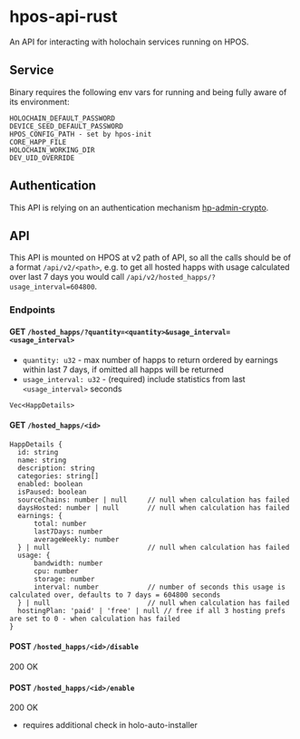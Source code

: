 # hpos-api-rust

An API for interacting with holochain services running on HPOS.

## Service

Binary requires the following env vars for running and being fully aware of its environment:
```
HOLOCHAIN_DEFAULT_PASSWORD
DEVICE_SEED_DEFAULT_PASSWORD
HPOS_CONFIG_PATH - set by hpos-init
CORE_HAPP_FILE
HOLOCHAIN_WORKING_DIR
DEV_UID_OVERRIDE
```

## Authentication

This API is relying on an authentication mechanism [hp-admin-crypto](https://github.com/Holo-Host/hp-admin-crypto).

## API

This API is mounted on HPOS at v2 path of API, so all the calls should be of a format `/api/v2/<path>`, e.g. to get all hosted happs with usage calculated over last 7 days you would call `/api/v2/hosted_happs/?usage_interval=604800`.

### Endpoints

#### GET `/hosted_happs/?quantity=<quantity>&usage_interval=<usage_interval>`
- `quantity: u32` - max number of happs to return ordered by earnings within last 7 days, if omitted all happs will be returned
- `usage_interval: u32` - (required) include statistics from last `<usage_interval>` seconds
```
Vec<HappDetails>
```

#### GET `/hosted_happs/<id>`
```
HappDetails {
  id: string
  name: string
  description: string
  categories: string[]
  enabled: boolean
  isPaused: boolean
  sourceChains: number | null     // null when calculation has failed
  daysHosted: number | null       // null when calculation has failed
  earnings: {
      total: number
      last7Days: number
      averageWeekly: number
  } | null                        // null when calculation has failed
  usage: {
      bandwidth: number
      cpu: number
      storage: number
      interval: number            // number of seconds this usage is calculated over, defaults to 7 days = 604800 seconds
  } | null                        // null when calculation has failed
  hostingPlan: 'paid' | 'free' | null // free if all 3 hosting prefs are set to 0 - when calculation has failed
}
```

#### POST `/hosted_happs/<id>/disable`
200 OK

#### POST `/hosted_happs/<id>/enable`
200 OK

- requires additional check in holo-auto-installer